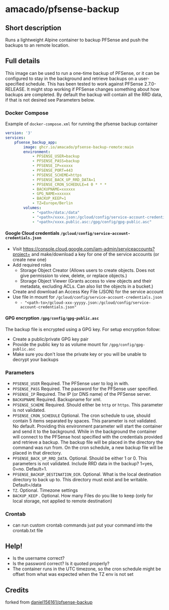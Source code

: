 # amacado/pfsense-backup

## Short description
Runs a lightweight Alpine container to backup PFSense and push the backups to an remote location.

## Full details
This image can be used to run a one-time backup of PFSense, or it can be configured to stay in the background and retrieve backups on a user-specified schedule.
This has been tested to work against PFSense 2.7.0-RELEASE. It might stop working if PFSense changes something about how backups are completed.
By default the backup will contain all the RRD data, if that is not desired see Parameters below.

### Docker Compose
Example of `docker-compose.xml` for running the pfsense backup container

```yaml
version: '3'
services:
    pfsense_backup_app:
        image: ghcr.io/amacado/pfsense-backup-remote:main
        environment:
            - PFSENSE_USER=backup
            - PFSENSE_PASS=backup
            - PFSENSE_IP=xxxxx
            - PFSENSE_PORT=443
            - PFSENSE_SCHEME=https
            - PFSENSE_BACK_UP_RRD_DATA=1
            - PFSENSE_CRON_SCHEDULE=4 0 * * *
            - BACKUPNAME=xxxxxx
            - GPG_NAME=xxxxxx
            - BACKUP_KEEP=1
            - TZ=Europe/Berlin
        volumes:
            - "<path>/data:/data"
            - "<path>/xxxx.json:/gcloud/config/service-account-credentials.json"
            - "<path>/xxxx.public.asc:/gpg/config/gpg-public.asc"

```

#### Google Cloud credentials `/gcloud/config/service-account-credentials.json`
* Visit https://console.cloud.google.com/iam-admin/serviceaccounts?project=<YOUR-PROJECT> and make/download a key for one of the service accounts (or create new one)
* Add required roles 
  * Storage Object Creator (Allows users to create objects. Does not give permission to view, delete, or replace objects.)
  * Storage Object Viewer (Grants access to view objects and their metadata, excluding ACLs. Can also list the objects in a bucket.)
* Create and download an Access Key File (JSON) for the service account
* Use file in mount for `/gcloud/config/service-account-credentials.json`
  * `- "<path-to>/gcloud-xxx-yyyyy.json:/gcloud/config/service-account-credentials.json"`

#### GPG encryption `/gpg/config/gpg-public.asc`
The backup file is encrypted using a GPG key. For setup encryption follow:
* Create a public/private GPG key pair
* Provide the public key to as volume mount for `/gpg/config/gpg-public.asc`
* Make sure you don't lose the private key or you will be unable to decrypt your backups


### Parameters
- `PFSENSE_USER` Required. The PFSense user to log in with.
- `PFSENSE_PASS` Required. The password for the PFSense user specified.
- `PFSENSE_IP` Required. The IP (or DNS name) of the PFSense server.
- `BACKUPNAME` Required. Backupname for xml.
- `PFSENSE_SCHEME` Required. Should either be `http` or `https`. This parameter is not validated.
- `PFSENSE_CRON_SCHEDULE` Optional. The cron schedule to use, should contain 5 items separated by spaces. This parameter is not validated. No default. Providing this environment parameter will start the container and send it to the background. While in the background the container will connect to the PFSense host specified with the credentials provided and retrieve a backup. The backup file will be placed in the directory the command was run from. On the cron schedule, a new backup file will be placed in that directory.
- `PFSENSE_BACK_UP_RRD_DATA`. Optional. Should be either 1 or 0. This parameters is not validated. Include RRD data in the backup? 1=yes, 0=no. Default=1. 
- `PFSENSE_BACKUP_DESTINATION_DIR`. Optional. What is the local destination directory to back up to. This directory must exist and be writable. Default=/data
- `TZ`. Optional. Timezone settings
- `BACKUP_KEEP` . Optional. How many Files do you like to keep (only for local storage, not applied to remote destination)

### Crontab
- can run custom crontab commands just put your command into the crontab.txt file

## Help!
- Is the username correct?
- Is the password correct? Is it quoted properly?
- The container runs in the UTC timezone, so the cron schedule might be offset from what was expected when the TZ env is not set

## Credits
forked from [daniel156161/pfsense-backup](https://github.com/daniel156161/pfsense-backup)
